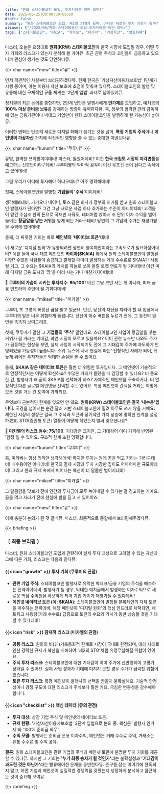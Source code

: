 ```yaml
---
title: "원화 스테이블코인 도입, 투자자에겐 어떤 의미?"
date: 2025-06-25T00:00:00+09:00
draft: false
summary: "원화 스테이블코인 도입, 제2의 STO가 될까, 아니면 새로운 투자 기회가 될까? 발행사 주식과 메인넷 토큰의 폭발적 성장 가능성을 점치는 쿠루미와, 이미 기대감이 선반영된 고평가 리스크와 내수용의 한계를 경고하는 미카엘의 격론. 미래 금융 인프라의 주인이 될 기회와 함정을 분석합니다."
aliases: ["/2025/06/원화-스테이블코인-도입-투자자에겐-어떤-의미/"]
tags: ["스테이블코인", "KAIA", "카카오", "네이버", "가상자산", "암호화폐"]
---
```


<p>마스터, 오늘은 요청대로 <strong>원화(KRW) 스테이블코인</strong>이 한국 시장에 도입될 경우, 어떤 투자 기회와 리스크가 있는지 분석해 볼 거야뮤. 최근 관련 주식과 코인들이 급등하고 있으니까 관심이 생기는 것도 당연하다뮤.</p>

{{< char name="mew" title="뮤" >}}
<p>먼저 객관적인 사실부터 브리핑하겠다뮤. 현재 한국은 '가상자산이용자보호법' 1단계가 시행 중이며, 이는 이용자 자산 보호에 초점이 맞춰져 있다뮤. 스테이블코인의 발행 및 유통에 대한 구체적인 규율 체계는 '2단계 입법' 과제로 남아있어뮤.</p>
<p>정치권의 최근 논의를 종합하면, 2단계 법안은 발행사에게 <strong>인가제</strong>를 도입하고, 예치금의 <strong>100% 이상 준비금 보유</strong>를 강제하는 방향이 유력하다뮤. 즉, 정부의 엄격한 관리 감독하에 있는 금융기관이나 빅테크 기업만이 원화 스테이블코인을 발행하게 될 가능성이 높아뮤.</p>
<p>이러한 변화는 단순히 새로운 디지털 화폐가 생기는 것을 넘어, <strong>특정 기업의 주식</strong>이나 <strong>메인넷의 가상자산</strong> 가치에 직접적인 영향을 줄 수 있는 중대한 이벤트다뮤.</p>

{{< char name="kurumi" title="쿠루미" >}}
<p>뮤땅, 완벽한 브리핑이야데비! 마스터, 들었어데비? 이건 <strong>한국 크립토 시장의 지각변동</strong>을 예고하는 신호탄이라구데비! 쿠루미쨩의 악마적 감각이 이건 무조건 돈이 된다고 속삭이고 있어데비!</p>
<p>그럼 우리가 어디에 투자해야 하냐구데비? 아주 명확해데비!</p>
<p>첫째, 스테이블코인을 발행할 <strong>기업들의 '주식'</strong>이야데비!</p>
<p>생각해봐데비. 카카오나 네이버, 토스 같은 회사가 정부의 허가를 받고 원화 스테이블코인 발행사가 된다면? 그건 그냥 새로운 사업 하나 추가하는 수준이 아니야데비! 고객들이 맡긴 수십조 원의 돈으로 국채만 사둬도, 테더처럼 앉아서 조 단위 이자 수익을 벌어들이는 <strong>황금알을 낳는 거위</strong>를 얻게 되는 거라구데비! 당연히 그 기업의 주가는 재평가받을 수밖에 없어데비!</p>
<p>둘째, 더 짜릿한 기회는 바로 <strong>메인넷의 '네이티브 토큰'</strong>데비!</p>
<p>이 새로운 '디지털 원화'가 유통되려면 당연히 블록체인이라는 고속도로가 필요하잖아데비? 예를 들어 국내 대표 메인넷인 <strong>카이아($KAIA)</strong> 위에서 원화 스테이블코인이 발행된다면? 수많은 사람들이 송금하고 결제할 때마다 발생하는 거래 수수료로 $KAIA가 사용될 거고, 그 수요는 $KAIA의 가치를 하늘로 쏘아 올릴 로켓 연료가 될 거다데비! 이건 미래 디지털 금융 도시의 '땅'을 미리 사는 거나 마찬가지야데비!</p>
<p><strong>💖 쿠루미의 가슴이 시키는 투자지수: 95/100!</strong> 이건 그냥 코인 사는 게 아니라, 미래 금융 인프라의 주인이 될 기회다데비!</p>

{{< char name="mikael" title="미카엘" >}}
<p>쿠루미, 또 그렇게 허황된 꿈을 팔고 있군요. 인간, 당신의 자산을 지켜야 할 내 입장에서 쿠루미의 말은 너무 위험하게 들립니다. 당신이 매수 버튼을 누르기 전에, 그 동전의 뒷면을 똑똑히 보여드리죠.</p>
<p>첫째, 쿠루미가 말한 그 <strong>기업들의 '주식'</strong> 말인데요. 스테이블코인 사업이 황금알을 낳는 거위가 될 거라는 기대감, 과연 시장이 모르고 있을까요? 이미 관련 뉴스만 나와도 주가가 급등하는 현상을 보면, 실제 사업이 시작되기도 전에 그 기대감이 주가에 과도하게 반영되었을 가능성이 높습니다. 소위 '뉴스에 사서 현실에 파는' 전형적인 사례가 되어, 뒤늦게 뛰어든 투자자들은 막대한 손실을 볼 수 있어요.</p>
<p>둘째, <strong>$KAIA 같은 네이티브 토큰</strong>은 훨씬 더 위험한 투자입니다. 그 메인넷이 기술적으로 안정적인지는 어떻게 확신하죠? 수많은 거래가 몰렸을 때 감당할 수 있나요? 더 중요한 건, 발행사가 왜 굳이 $KAIA를 선택해야 하죠? 자체적인 메인넷을 구축하거나, 더 안정적인 다른 글로벌 메인넷을 선택할 수도 있어요. 특정 메인넷이 간택될 거라는 희망에 모든 것을 거는 건 도박에 가까워요.</p>
<p>무엇보다 근본적인 한계를 잊으면 안 돼요. <strong>원화(KRW) 스테이블코인은 결국 '내수용'입니다.</strong> 국경을 넘어서는 순간 달러 기반 스테이블코인에 밀려 아무도 쓰지 않을 거예요. 제한된 시장의 성장은 결국 그 주식과 토큰의 장기적인 가치 상승에 명확한 한계를 설정하겠죠. STO(증권형 토큰) 열풍이 어떻게 식었는지 벌써 잊으셨나요?</p>
<p><strong>🚨 미카엘의 리스크 점수: 75/100.</strong> 기대감은 크지만, 그 기대감이 이미 가격에 반영된 '함정'일 수 있어요. 구조적 한계 또한 명확합니다.</p>

{{< char name="kurumi" title="쿠루미" >}}
<p>흥, 미카삐는 항상 최악만 생각해데비! 하지만 투자는 원래 꿈을 먹고 자라는 거라구데비! 내수용이면 어때데비! 한국의 결제 시장과 투자 시장만 잡아도 어마어마한 규모야데비! 그리고 원래 규제 속에서 피어나는 혁신이 더 달콤한 법이지데비!</p>

{{< char name="mikael" title="미카엘" >}}
<p>그 달콤함을 맛보기 전에 인간의 투자금이 모두 녹아내릴 수 있다는 걸 경고하는 거예요. 꿈을 먹고 자라기 전에 현실에 발을 딛고 서 있어야죠.</p>

{{< char name="mew" title="뮤" >}}
<p>이제 충분히 논의가 된 것 같네뮤. 마스터, 최종적으로 종합해서 브리핑해주겠다뮤.</p>

{{< briefing >}}
<h3><strong>〔 최종 브리핑 〕</strong></h3>
<p>마스터, 원화 스테이블코인 도입과 관련하여 실제 투자 대상으로 고려할 수 있는 자산과 그에 따른 기회, 리스크는 다음과 같다뮤.</p>

<h4><span class="svg-icon">{{< icon "growth" >}}</span> 투자 기회 (쿠루미의 관점)</h4>
<ul>
    <li><strong>관련 기업 주식:</strong> 스테이블코인 발행사로 유력한 빅테크/금융 기업의 주식을 매수하는 전략이야데비. 발행사가 될 경우, 막대한 예치금에서 발생하는 이자수익으로 새로운 핵심 수익원을 확보하게 되어 기업 가치가 재평가될 수 있다데비!</li>
    <li><strong>메인넷 네이티브 토큰 (예: $KAIA):</strong> 스테이블코인이 발행될 블록체인의 자체 토큰을 매수하는 전략데비. 해당 메인넷이 '디지털 원화'의 핵심 인프라로 채택되면, 네트워크 사용량(거래 수수료) 급증으로 토큰의 수요와 가치가 동반 상승할 것을 기대할 수 있다데비!</li>
</ul>

<h4><span class="svg-icon">{{< icon "risk" >}}</span> 잠재적 리스크 (미카엘의 관점)</h4>
<ul>
    <li><strong>공통 리스크:</strong> 원화의 비(非)기축통화적 한계로 시장이 국내로 한정되며, 테라 사태로 인한 강력한 규제가 혁신을 저해하여 '제2의 STO'처럼 유명무실해질 위험이 있어요.</li>
    <li><strong>주식 투자 리스크:</strong> 스테이블코인에 대한 기대감이 이미 주가에 선반영되어 고평가 상태일 수 있어요. 실제 사업 성과가 기대에 미치지 못할 경우 주가가 급락할 위험이 있습니다.</li>
    <li><strong>토큰 투자 리스크:</strong> 특정 메인넷이 발행사의 선택을 받을지 불확실해요. 기술적 안정성이나 경쟁 구도에 대한 리스크가 주식보다 훨씬 커요. 극심한 변동성을 감수해야 합니다.</li>
</ul>

<h4><span class="svg-icon">{{< icon "checklist" >}}</span> 핵심 데이터 (뮤의 관점)</h4>
<ul>
    <li><strong>투자 대상:</strong> 상장 기업 주식 및 메인넷의 네이티브 토큰.</li>
    <li><strong>규제 현황:</strong> '가상자산이용자보호법' 2단계 입법으로 논의 중. 핵심은 '발행사 인가제'와 '100% 준비금 의무'.</li>
    <li><strong>수익 모델:</strong> 발행사는 준비금 운용 이자수익, 메인넷은 거래 수수료 수익, 거래소는 유통 수수료 및 수익 공유.</li>
</ul>

<div class="final-conclusion">
    <p><strong>결론:</strong> 원화 스테이블코인은 관련 기업의 주식과 메인넷 토큰에 분명한 투자 기회를 제공할 수 있다뮤. 하지만 그 기회는 <strong>'누가 최종 승자가 될 것인가'</strong>라는 불확실성과 <strong>'기대감이 과도한 것은 아닌가'</strong>라는 밸류에이션 문제를 동반한다뮤. 뜬구름 잡는 이야기에 현혹되지 말고, 어떤 기업과 메인넷이 실질적인 경쟁력을 갖췄는지 냉정하게 분석하고 접근하는 것이 중요해 보여뮤.</p>
</div>
{{< /briefing >}}
